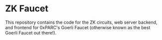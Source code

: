 # ZK Faucet

This repository contains the code for the ZK circuits, web server backend, and frontend for 0xPARC's Goerli Faucet (otherwise known as the best Goerli Faucet out there!).
